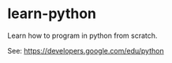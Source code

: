 # learn-python

Learn how to program in python from scratch.

See: https://developers.google.com/edu/python